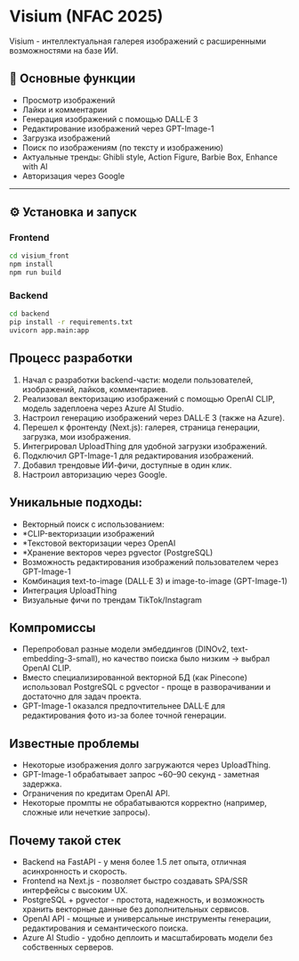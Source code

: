 # Visium (NFAC 2025)

Visium - интеллектуальная галерея изображений с расширенными возможностями на базе ИИ.

## 🌟 Основные функции

- Просмотр изображений
- Лайки и комментарии
- Генерация изображений с помощью DALL·E 3
- Редактирование изображений через GPT-Image-1
- Загрузка изображений
- Поиск по изображениям (по тексту и изображению)
- Актуальные тренды: Ghibli style, Action Figure, Barbie Box, Enhance with AI
- Авторизация через Google

---

## ⚙️ Установка и запуск

### Frontend
```bash
cd visium_front
npm install
npm run build
```

### Backend
```bash
cd backend
pip install -r requirements.txt
uvicorn app.main:app
```
## Процесс разработки
1. Начал с разработки backend-части: модели пользователей, изображений, лайков, комментариев.
2. Реализовал векторизацию изображений с помощью OpenAI CLIP, модель задеплоена через Azure AI Studio.
3. Настроил генерацию изображений через DALL·E 3 (также на Azure).
4. Перешел к фронтенду (Next.js): галерея, страница генерации, загрузка, мои изображения.
5. Интегрировал UploadThing для удобной загрузки изображений.
6. Подключил GPT-Image-1 для редактирования изображений.
7. Добавил трендовые ИИ-фичи, доступные в один клик.
8. Настроил авторизацию через Google.

## Уникальные подходы:
- Векторный поиск с использованием:
 - *CLIP-векторизации изображений
 - *Текстовой векторизации через OpenAI
 - *Хранение векторов через pgvector (PostgreSQL)
- Возможность редактирования изображений пользователем через GPT-Image-1
- Комбинация text-to-image (DALL·E 3) и image-to-image (GPT-Image-1)
- Интеграция UploadThing
- Визуальные фичи по трендам TikTok/Instagram

## Компромиссы
- Перепробовал разные модели эмбеддингов (DINOv2, text-embedding-3-small), но качество поиска было низким → выбрал OpenAI CLIP.
- Вместо специализированной векторной БД (как Pinecone) использовал PostgreSQL с pgvector - проще в разворачивании и достаточно для задач проекта.
- GPT-Image-1 оказался предпочтительнее DALL·E для редактирования фото из-за более точной генерации.

## Известные проблемы
- Некоторые изображения долго загружаются через UploadThing.
- GPT-Image-1 обрабатывает запрос ~60–90 секунд - заметная задержка.
- Ограничения по кредитам OpenAI API.
- Некоторые промпты не обрабатываются корректно (например, сложные или нечеткие запросы).

## Почему такой стек
- Backend на FastAPI - у меня более 1.5 лет опыта, отличная асинхронность и скорость.
- Frontend на Next.js - позволяет быстро создавать SPA/SSR интерфейсы с высоким UX.
- PostgreSQL + pgvector - простота, надежность, и возможность хранить векторные данные без дополнительных сервисов.
- OpenAI API - мощные и универсальные инструменты генерации, редактирования и семантического поиска.
- Azure AI Studio - удобно деплоить и масштабировать модели без собственных серверов.